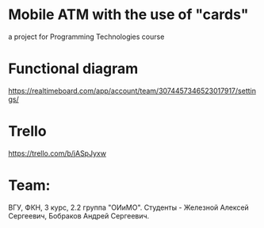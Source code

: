 # Mobile ATM with the use of "cards"
a project for Programming Technologies course

# Functional diagram
 https://realtimeboard.com/app/account/team/3074457346523017917/settings/

# Trello
 https://trello.com/b/jASpJyxw

# Team:
ВГУ, ФКН, 3 курс, 2.2 группа "ОИиМО".
Студенты - Железной Алексей Сергеевич, Бобраков Андрей Сергеевич.
